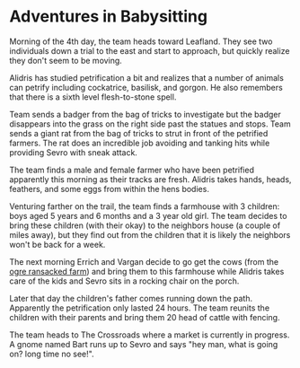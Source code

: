 # Adventures in Babysitting

Morning of the 4th day, 
the team heads toward Leafland.
They see two individuals down a trial to the east and start to approach,
but quickly realize they don't seem to be moving.

Alidris has studied petrification a bit and realizes that a number of animals 
can petrify including cockatrice, basilisk, and gorgon. 
He also remembers that there is a sixth level flesh-to-stone spell.

Team sends a badger from the bag of tricks to investigate but the badger 
disappears into the grass on
the right side past the statues and stops.
Team sends a giant rat from the bag of tricks to strut in front of the petrified
farmers. 
The rat does an incredible job avoiding and tanking hits while providing
Sevro with sneak attack.

The team finds a male and female farmer who have been petrified apparently this 
morning as their tracks are fresh.
Alidris takes hands, heads, feathers, and some eggs from within the hens bodies.

Venturing farther on the trail, 
the team finds a farmhouse with 3 children: 
boys aged 5 years and 6 months and a 3 year old girl. 
The team decides to bring these children (with their okay) to the neighbors house 
(a couple of miles away), 
but they find out from the children that it is likely the neighbors won't be 
back for a week.

The next morning Errich and Vargan decide to go get the cows 
(from the [ogre ransacked farm](20180218.html)) and bring them to
this farmhouse
while Alidris takes care of the kids and Sevro sits in a rocking chair on the 
porch.

Later that day the children's father comes running down the path.
Apparently the petrification only lasted 24 hours.
The team reunits the children with their parents and bring them 20 head of 
cattle with fencing.

The team heads to The Crossroads where a market is currently in progress. 
A gnome named Bart runs up to Sevro and says 
"hey man, what is going on? long time no see!".
